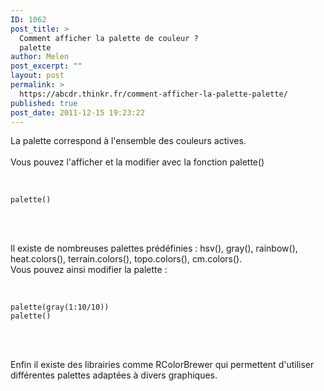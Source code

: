 ```yaml
---
ID: 1062
post_title: >
  Comment afficher la palette de couleur ?
  palette
author: Melen
post_excerpt: ""
layout: post
permalink: >
  https://abcdr.thinkr.fr/comment-afficher-la-palette-palette/
published: true
post_date: 2011-12-15 19:23:22
---
```

La palette correspond à l'ensemble des couleurs actives.<br /><br />Vous pouvez l'afficher et la modifier avec la fonction palette()<br /><br /> <pre><code><br />palette()<br /> </code></pre> <br /><br />Il existe de nombreuses palettes prédéfinies : hsv(), gray(), rainbow(), heat.colors(), terrain.colors(), topo.colors(), cm.colors().<br />Vous pouvez ainsi modifier la palette :<br /><br /> <pre><code><br />palette(gray(1:10/10))<br />palette()<br /> </code></pre> <br /><br />Enfin il existe des librairies comme RColorBrewer qui permettent d'utiliser différentes palettes adaptées à divers graphiques.
